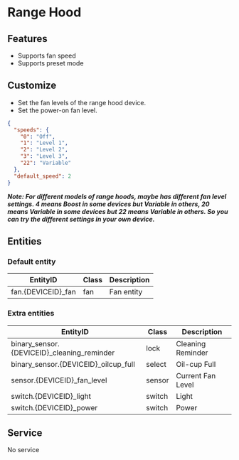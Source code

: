 # Range Hood

## Features

- Supports fan speed
- Supports preset mode

## Customize

- Set the fan levels of the range hood device.
- Set the power-on fan level.

```json
{
  "speeds": {
    "0": "Off",
    "1": "Level 1",
    "2": "Level 2",
    "3": "Level 3",
    "22": "Variable"
  },
  "default_speed": 2
}
```

**_Note: For different models of range hoods, maybe has different fan level settings. 4 means Boost in some devices but Variable in others, 20 means Variable in some devices but 22 means Variable in others. So you can try the different settings in your own device._**

## Entities

### Default entity

| EntityID            | Class | Description |
| ------------------- | ----- | ----------- |
| fan.{DEVICEID}\_fan | fan   | Fan entity  |

### Extra entities

| EntityID                                    | Class  | Description       |
| ------------------------------------------- | ------ | ----------------- |
| binary_sensor.{DEVICEID}\_cleaning_reminder | lock   | Cleaning Reminder |
| binary_sensor.{DEVICEID}\_oilcup_full       | select | Oil-cup Full      |
| sensor.{DEVICEID}\_fan_level                | sensor | Current Fan Level |
| switch.{DEVICEID}\_light                    | switch | Light             |
| switch.{DEVICEID}\_power                    | switch | Power             |

## Service

No service
